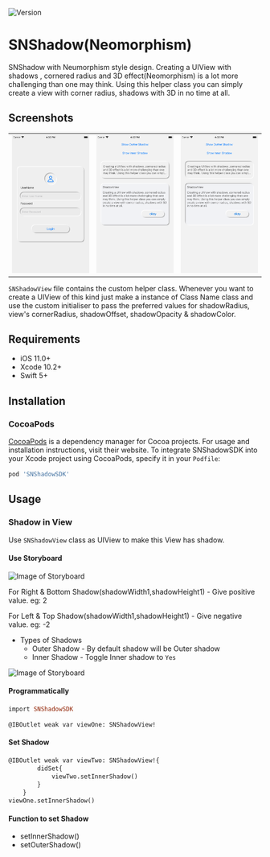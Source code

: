 ![Version](https://img.shields.io/cocoapods/v/SNShadowSDK.svg?style=flat)


# SNShadow(Neomorphism)
SNShadow with Neumorphism style design. Creating a UIView with shadows , cornered radius and 3D effect(Neomorphism) is a lot more challenging than one may think. Using this helper class you can simply create a view with corner radius, shadows with 3D in no time at all.

## Screenshots

<table>
  <tr>
    <th>
      <img src="Screenshot/1.png" width="220"/>
    </th>
    <th>
      <img src="Screenshot/3.png" width="220"/>
    </th>
    <th>
      <img src="Screenshot/2.png" width="220"/>
    </th>
  </tr>
</table>


`SNShadowView` file contains the custom helper class. Whenever you want to create a UIView of this kind  just make a instance of Class Name class and use the custom initialiser to pass the preferred values for shadowRadius, view's cornerRadius, shadowOffset, shadowOpacity & shadowColor.

## Requirements

- iOS 11.0+ 
- Xcode 10.2+
- Swift 5+
## Installation

### CocoaPods

[CocoaPods](https://cocoapods.org) is a dependency manager for Cocoa projects. For usage and installation instructions, visit their website. To integrate SNShadowSDK into your Xcode project using CocoaPods, specify it in your `Podfile`:

```ruby
pod 'SNShadowSDK'
```

## Usage

### Shadow in View
Use `SNShadowView` class as UIView to make this View has shadow.

#### Use Storyboard

![Image of Storyboard](https://i.ibb.co/Brp34xt/Screenshot-2020-11-06-at-5-53-34-PM.png)

 For Right & Bottom Shadow(shadowWidth1,shadowHeight1) - Give positive value. eg: 2
 
 For Left & Top Shadow(shadowWidth1,shadowHeight1) - Give negative value. eg: -2
 
 - Types of Shadows
   - Outer Shadow - By default shadow will be Outer shadow
   - Inner Shadow - Toggle Inner shadow to `Yes`

![Image of Storyboard](https://i.ibb.co/NYYcst8/Screenshot-2020-11-06-at-6-16-11-PM.png)


#### Programmatically

```ruby
import SNShadowSDK
```
```
@IBOutlet weak var viewOne: SNShadowView!
```
#### Set Shadow
```
@IBOutlet weak var viewTwo: SNShadowView!{
        didSet{
            viewTwo.setInnerShadow()
        }
    }
viewOne.setInnerShadow()
```
#### Function to set Shadow
   - setInnerShadow()
   - setOuterShadow()
